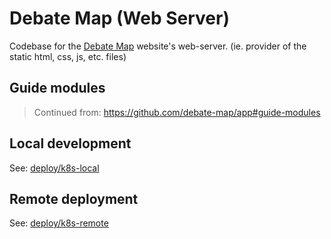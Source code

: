 # Debate Map (Web Server)

Codebase for the [Debate Map](https://debatemap.app) website's web-server. (ie. provider of the static html, css, js, etc. files)

## Guide modules

> Continued from: https://github.com/debate-map/app#guide-modules

## Local development

See: [deploy/k8s-local](https://github.com/debate-map/app/tree/master/Packages/deploy#k8s-local)

## Remote deployment

See: [deploy/k8s-remote](https://github.com/debate-map/app/tree/master/Packages/deploy#k8s-remote)